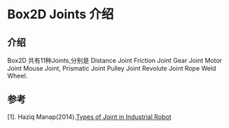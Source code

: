 # Box2D Joints 介绍

## 介绍
Box2D 共有11种Joints,分别是 Distance Joint Friction Joint Gear Joint Motor Joint Mouse Joint, Prismatic Joint Pulley Joint Revolute Joint Rope Weld Wheel.

## 参考
[1]. Haziq Manap(2014).[Types of Joint in Industrial Robot](https://www.youtube.com/watch?v=SMcqUjQ2Swo)
